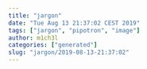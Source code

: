 ```yaml
---
title: "jargon"
date: "Tue Aug 13 21:37:02 CEST 2019"
tags: ["jargon", "pipotron", "image"]
author: m1ch3l
categories: ["generated"]
slug: "jargon/2019-08-13-21:37:02"
---
```



